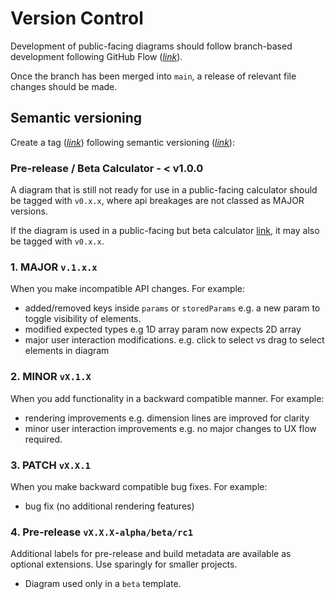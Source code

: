 # Version Control

Development of public-facing diagrams should follow branch-based development following GitHub Flow (_[link](https://docs.github.com/en/get-started/using-github/github-flow)_).

Once the branch has been merged into `main`, a release of relevant file changes should be made.

## Semantic versioning

Create a tag (_[link](https://git-scm.com/book/en/v2/Git-Basics-Tagging)_) following semantic versioning (_[link](https://semver.org/)_):

### Pre-release / Beta Calculator - < v1.0.0

A diagram that is still not ready for use in a public-facing calculator should be tagged with `v0.x.x`, where api breakages are not classed as MAJOR versions.

If the diagram is used in a public-facing but beta calculator [link](https://clearcalcs.com/support/faqs/what-is-a-beta-template), it may also be tagged with `v0.x.x`.

### 1. MAJOR `v.1.x.x`

When you make incompatible API changes. For example:

-   added/removed keys inside `params` or `storedParams` e.g. a new param to toggle visibility of elements.
-   modified expected types e.g 1D array param now expects 2D array
-   major user interaction modifications. e.g. click to select vs drag to select elements in diagram

### 2. MINOR `vX.1.X`

When you add functionality in a backward compatible manner. For example:

-   rendering improvements e.g. dimension lines are improved for clarity
-   minor user interaction improvements e.g. no major changes to UX flow required.

### 3. PATCH `vX.X.1`

When you make backward compatible bug fixes. For example:

-   bug fix (no additional rendering features)

### 4. Pre-release `vX.X.X-alpha/beta/rc1`

Additional labels for pre-release and build metadata are available as optional extensions. Use sparingly for smaller projects.

-   Diagram used only in a `beta` template.

